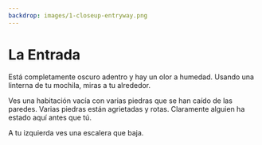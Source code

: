```yaml
---
backdrop: images/1-closeup-entryway.png
---
```


# La Entrada

Está completamente oscuro adentro y hay un olor a humedad. Usando una linterna de tu mochila, miras a tu alrededor.

Ves una habitación vacía con varias piedras que se han caído de las paredes. Varias piedras están agrietadas y rotas. Claramente alguien ha estado aquí antes que tú.

A tu izquierda ves una escalera que baja.

<Item id="9" />

<Page url="540" instructions="" condition="none" action="Examina el cuarto" />
